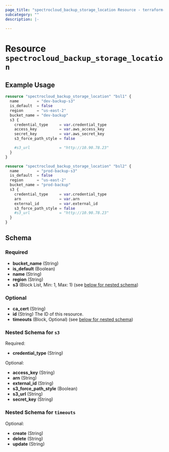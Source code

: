 ```yaml
---
page_title: "spectrocloud_backup_storage_location Resource - terraform-provider-spectrocloud"
subcategory: ""
description: |-
  
---
```


# Resource `spectrocloud_backup_storage_location`



## Example Usage

```terraform
resource "spectrocloud_backup_storage_location" "bsl1" {
  name        = "dev-backup-s3"
  is_default  = false
  region      = "us-east-2"
  bucket_name = "dev-backup"
  s3 {
    credential_type     = var.credential_type
    access_key          = var.aws_access_key
    secret_key          = var.aws_secret_key
    s3_force_path_style = false

    #s3_url             = "http://10.90.78.23"
  }
}

resource "spectrocloud_backup_storage_location" "bsl2" {
  name        = "prod-backup-s3"
  is_default  = false
  region      = "us-east-2"
  bucket_name = "prod-backup"
  s3 {
    credential_type     = var.credential_type
    arn                 = var.arn
    external_id         = var.external_id
    s3_force_path_style = false
    #s3_url             = "http://10.90.78.23"
  }
}
```

## Schema

### Required

- **bucket_name** (String)
- **is_default** (Boolean)
- **name** (String)
- **region** (String)
- **s3** (Block List, Min: 1, Max: 1) (see [below for nested schema](#nestedblock--s3))

### Optional

- **ca_cert** (String)
- **id** (String) The ID of this resource.
- **timeouts** (Block, Optional) (see [below for nested schema](#nestedblock--timeouts))

<a id="nestedblock--s3"></a>
### Nested Schema for `s3`

Required:

- **credential_type** (String)

Optional:

- **access_key** (String)
- **arn** (String)
- **external_id** (String)
- **s3_force_path_style** (Boolean)
- **s3_url** (String)
- **secret_key** (String)


<a id="nestedblock--timeouts"></a>
### Nested Schema for `timeouts`

Optional:

- **create** (String)
- **delete** (String)
- **update** (String)


